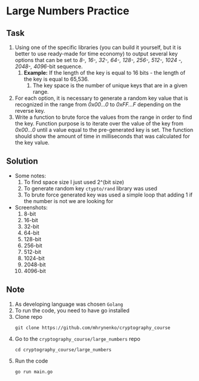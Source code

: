 # Large Numbers Practice

## Task
1. Using one of the specific libraries (you can build it yourself, but it is better to use ready-made for time economy)
to output several key options that can be set to <i>8-, 16-, 32-, 64-, 128-, 256-, 512-, 1024 -, 2048-, 4096-</i>bit sequence.
   1. <b>Example:</b> If the length of the key is equal to 16 bits - the length of the key is equal to 65,536.   
      1. The key space is the number of unique keys that are in a given range.
2. For each option, it is necessary to generate a random key value that is recognized in the range from <i>0x00...0</i> to
<i>0xFF...F</i> depending on the reverse key.
3. Write a function to brute force the values from the range in order to find the key. Function purpose is to iterate 
over the value of the key from <i>0x00...0</i> until a value equal to the pre-generated key is set. The function should show 
the amount of time in milliseconds that was calculated for the key value.

## Solution

- Some notes:
  1. To find space size I just used 2^(bit size)
  2. To generate random key `ctypto/rand` library was used
  3. To brute force generated key was used a simple loop that adding 1 if the number is not we are looking for
- Screenshots:
  1. 8-bit
  2. 16-bit
  3. 32-bit
  4. 64-bit
  5. 128-bit
  6. 256-bit
  7. 512-bit
  8. 1024-bit 
  9. 2048-bit
  10. 4096-bit

## Note
1. As developing language was chosen `Golang`
2. To run the code, you need to have go installed 
3. Clone repo
    ```shell
    git clone https://github.com/mhrynenko/cryptography_course
    ```
4. Go to the `cryptography_course/large_numbers` repo
    ```shell
    cd cryptography_course/large_numbers
    ```
5. Run the code
    ```shell
    go run main.go
    ```